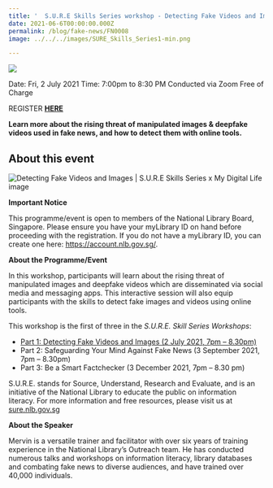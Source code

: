 ```yaml
---
title: '  S.U.R.E Skills Series workshop - Detecting Fake Videos and Images'
date: 2021-06-6T00:00:00.000Z
permalink: /blog/fake-news/FN0008
image: ../../../images/SURE_Skills_Series1-min.png

---
```


![](C:\Users\user\Documents\GitHub\nlb-sure\images\SURE_Skills_Series1.jpg)

Date: Fri, 2 July 2021 
Time: 7:00pm to 8:30 PM
Conducted via Zoom
Free of Charge

REGISTER **[HERE](https://www.eventbrite.sg/e/detecting-fake-videos-and-images-sure-skills-series-x-my-digital-life-registration-159064751955)**

**Learn more about the rising threat of manipulated images & deepfake videos used in fake news, and how to detect them with online tools.**

## About this event

![ 		Detecting Fake Videos and Images | S.U.R.E Skills Series x My Digital Life image ](https://img.evbuc.com/https%3A%2F%2Fcdn.evbuc.com%2Fimages%2F131190747%2F453675649972%2F1%2Foriginal.20210405-143422?h=2000&w=720&auto=format%2Ccompress&q=75&sharp=10&s=57f904f42593e33aa57d614270b8d0eb)

**Important Notice**

This programme/event is open to members of the National Library Board, Singapore. Please ensure you have your myLibrary ID on hand before proceeding with the registration. If you do not have a myLibrary ID, you can create one here: https://account.nlb.gov.sg/.

**About the Programme/Event**

In this workshop, participants will learn about the rising threat of manipulated images and deepfake videos which are disseminated via social media and messaging apps. This interactive session will also equip participants with the skills to detect fake images and videos using online tools.

This workshop is the first of three in the *S.U.R.E. Skill Series* *Workshops*:

- [Part 1: Detecting Fake Videos and Images (2 July 2021, 7pm – 8.30pm)](https://www.eventbrite.sg/e/detecting-fake-videos-and-images-sure-skills-series-x-my-digital-life-registration-159064751955)
- Part 2: Safeguarding Your Mind Against Fake News (3 September 2021, 7pm – 8.30pm)
- Part 3: Be a Smart Factchecker (3 December 2021, 7pm – 8.30 pm)

S.U.R.E. stands for Source, Understand, Research and Evaluate, and is an initiative of the National Library to educate the public on information literacy. For more information and free resources, please visit us at [sure.nlb.gov.sg](https://sure.nlb.gov.sg/)



**About the Speaker**

Mervin is a versatile trainer and facilitator with over six years of training experience in the National Library’s Outreach team. He has conducted numerous talks and workshops on information literacy, library databases and combating fake news to diverse audiences, and have trained over 40,000 individuals.

